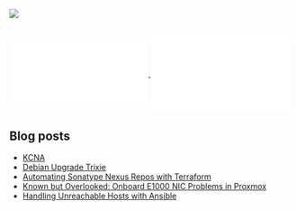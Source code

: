 <a href= "https://www.linkedin.com/in/stanislav-cherkasov-474a76120/"><img src="https://img.icons8.com/nolan/50/linkedin.png"/></a>

<br/>
<a href="https://github.com/tenhishadow">
  <img align="center" width="49%" src="./iso_calender.svg" />
</a>
<a href="https://github.com/tenhishadow">
    <img align="center" width="49%" src="./issue_pr_lang.svg" />
</a>

## Blog posts
<!-- BLOG-POST-LIST:START -->
- [KCNA](https://tenhishadow.github.io/posts/2025-09-11-kcna/)
- [Debian Upgrade Trixie](https://tenhishadow.github.io/posts/2025-08-18-debian-upgrade-trixie/)
- [Automating Sonatype Nexus Repos with Terraform](https://tenhishadow.github.io/posts/2025-06-19-terraform_nexus/)
- [Known but Overlooked: Onboard E1000 NIC Problems in Proxmox](https://tenhishadow.github.io/posts/2025-06-16-proxmox-e1000/)
- [Handling Unreachable Hosts with Ansible](https://tenhishadow.github.io/posts/2025-06-03-ansible_skip_unreachable_mikrotiks/)
<!-- BLOG-POST-LIST:END -->
